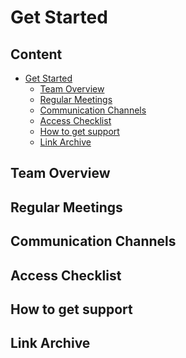 # Get Started

<!--
This chapter is all about welcoming your new colleague in your project and helping them to learn about all the necessary organizational aspects. Please provide a nice and welcoming introduction here.
-->

## Content

- [Get Started](#get-started)
  - [Team Overview](#team-overview)
  - [Regular Meetings](#regular-meetings)
  - [Communication Channels](#communication-channels)
  - [Access Checklist](#access-checklist)
  - [How to get support](#how-to-get-support)
  - [Link Archive](#link-archive)

## Team Overview

<!--
We encourage you to use this section to provide information about the team your new colleague will work in. Please also mark the people who are main contact persons for overall organisational tasks, e.g. Scrum Master. You can list the names, disciplines, also add photos if you like. Since most projects work mainly remote it's nice to have some names and faces in place.
-->

## Regular Meetings

<!--
In this section you can add a list of regular meetings like scrum ceremonies or review meetings. You could also add a screenshot of your team calender if you have something in place.
-->

## Communication Channels

<!--
Please list the different communication channels you use within your project, like Slack groups or mailing lists. If necessary provide details on whom each communication channel adresses and how to access them.
-->

## Access Checklist

<!--
Please provide a complete list with all the accesses that your new colleage will need when working in your project. Every entry should have a description on how to recieve access and a contact person or link to access more information if needed.
-->

## How to get support

<!--
This section should provide the new joiner with all possible ways to get further support, like a link to the UHD Slack channel or contact persons. This should also include a link to the Code of Conduct.
-->

## Link Archive

<!--
Here you can paste all the links with short, explanatory titles that can be useful for others. E.g. links to design files, Confluence or Wiki Pages, Ticket Guidelines etc.
-->
